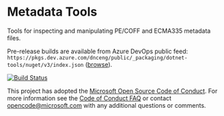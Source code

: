 # Metadata Tools

Tools for inspecting and manipulating PE/COFF and ECMA335 metadata files.

Pre-release builds are available from Azure DevOps public feed: `https://pkgs.dev.azure.com/dnceng/public/_packaging/dotnet-tools/nuget/v3/index.json` ([browse](https://dev.azure.com/dnceng/public/_packaging?_a=feed&feed=dotnet-tools)).

[![Build Status](https://dev.azure.com/dnceng/public/_apis/build/status/dotnet/metadata-tools/MetadataTools%20PR?branchName=master)](https://dev.azure.com/dnceng/public/_build/latest?definitionId=311?branchName=master)

This project has adopted the [Microsoft Open Source Code of Conduct](https://opensource.microsoft.com/codeofconduct/).  For more information see the [Code of Conduct FAQ](https://opensource.microsoft.com/codeofconduct/faq/) or contact [opencode@microsoft.com](mailto:opencode@microsoft.com) with any additional questions or comments.


